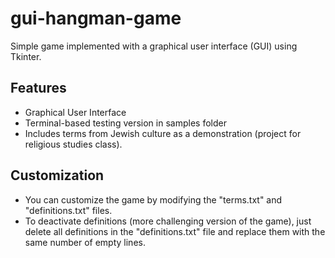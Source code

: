 # gui-hangman-game
Simple game implemented with a graphical user interface (GUI) using Tkinter.
## Features
* Graphical User Interface
* Terminal-based testing version in samples folder
* Includes terms from Jewish culture as a demonstration (project for religious studies class).

## Customization
* You can customize the game by modifying the "terms.txt" and "definitions.txt" files.
* To deactivate definitions (more challenging version of the game), just delete all definitions in the "definitions.txt" file and replace them with the same number of empty lines.
